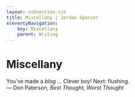 ```yaml
---
layout: subsection.njk
title: Miscellany | Jordan Spencer
eleventyNavigation:
    key: Miscellany
    parent: Writing
---
```

# Miscellany
You’ve made a <i>blog</i> … Clever boy! Next: flushing.<br>
&mdash; Don Paterson, <i>Best Thought, Worst Thought</i>
